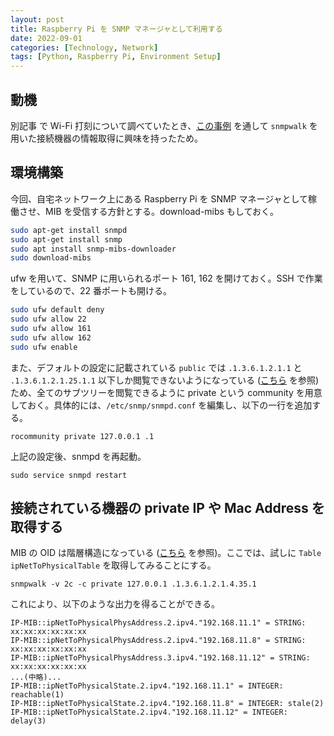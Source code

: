```yaml
---
layout: post
title: Raspberry Pi を SNMP マネージャとして利用する
date: 2022-09-01
categories: [Technology, Network]
tags: [Python, Raspberry Pi, Environment Setup]
---
```


## 動機

別記事 で Wi-Fi 打刻について調べていたとき、[この事例](https://tech.raksul.com/2018/09/14/wifi%E6%89%93%E5%88%BB%E3%82%B7%E3%82%B9%E3%83%86%E3%83%A0%E3%82%92%E3%81%A4%E3%81%8F%E3%81%A3%E3%81%9F%E8%A9%B1/) を通して `snmpwalk` を用いた接続機器の情報取得に興味を持ったため。

## 環境構築

今回、自宅ネットワーク上にある Raspberry Pi を SNMP マネージャとして稼働させ、MIB を受信する方針とする。download-mibs もしておく。

```bash
sudo apt-get install snmpd
sudo apt-get install snmp
sudo apt install snmp-mibs-downloader
sudo download-mibs
```

ufw を用いて、SNMP に用いられるポート 161, 162 を開けておく。SSH で作業をしているので、22 番ポートも開ける。

```bash
sudo ufw default deny
sudo ufw allow 22
sudo ufw allow 161
sudo ufw allow 162
sudo ufw enable
```

また、デフォルトの設定に記載されている `public` では `.1.3.6.1.2.1.1` と `.1.3.6.1.2.1.25.1.1` 以下しか閲覧できないようになっている ([こちら](https://unix.stackexchange.com/questions/463969/snmp-no-such-object-available-on-this-agent-at-this-oid) を参照) ため、全てのサブツリーを閲覧できるように private という community を用意しておく。具体的には、`/etc/snmp/snmpd.conf` を編集し、以下の一行を追加する。

```
rocommunity private 127.0.0.1 .1 
```

上記の設定後、snmpd を再起動。

```shell
sudo service snmpd restart
```

## 接続されている機器の private IP や Mac Address を取得する

MIB の OID は階層構造になっている ([こちら](http://www.net-snmp.org/docs/mibs/ip.html#ipNetToPhysicalTable) を参照)。ここでは、試しに `Table ipNetToPhysicalTable` を取得してみることにする。

```shell
snmpwalk -v 2c -c private 127.0.0.1 .1.3.6.1.2.1.4.35.1
```

これにより、以下のような出力を得ることができる。

```
IP-MIB::ipNetToPhysicalPhysAddress.2.ipv4."192.168.11.1" = STRING: xx:xx:xx:xx:xx:xx
IP-MIB::ipNetToPhysicalPhysAddress.2.ipv4."192.168.11.8" = STRING: xx:xx:xx:xx:xx:xx
IP-MIB::ipNetToPhysicalPhysAddress.3.ipv4."192.168.11.12" = STRING: xx:xx:xx:xx:xx:xx
...(中略)...
IP-MIB::ipNetToPhysicalState.2.ipv4."192.168.11.1" = INTEGER: reachable(1)
IP-MIB::ipNetToPhysicalState.2.ipv4."192.168.11.8" = INTEGER: stale(2)
IP-MIB::ipNetToPhysicalState.2.ipv4."192.168.11.12" = INTEGER: delay(3)
```